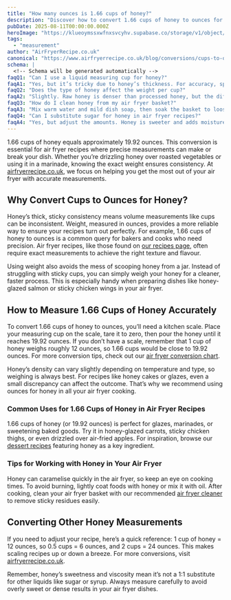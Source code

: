 ```yaml
---
title: "How many ounces is 1.66 cups of honey?"
description: "Discover how to convert 1.66 cups of honey to ounces for perfect air fryer recipes. Get accurate measurements in seconds!"
pubDate: 2025-08-11T00:00:00.000Z
heroImage: "https://klueoymssxwfnxsvcyhv.supabase.co/storage/v1/object/public/Shmucket/how-many-ounces-is-1-66-cups-of-honey.webp"
tags:
  - "measurement"
author: "AirFryerRecipe.co.uk"
canonical: "https://www.airfryerrecipe.co.uk/blog/conversions/cups-to-ounces/how-many-ounces-is-1-66-cups-of-honey"
schema: |
  <!-- Schema will be generated automatically -->
faqQ1: "Can I use a liquid measuring cup for honey?"
faqA1: "Yes, but it’s tricky due to honey’s thickness. For accuracy, spray the cup with cooking oil first so the honey slides out easily. Even better, use a kitchen scale to weigh 19.92 ounces for 1.66 cups."
faqQ2: "Does the type of honey affect the weight per cup?"
faqA2: "Slightly. Raw honey is denser than processed honey, but the difference is minimal. For most recipes, 1.66 cups will still be close to 19.92 ounces. When precision matters, always weigh it."
faqQ3: "How do I clean honey from my air fryer basket?"
faqA3: "Mix warm water and mild dish soap, then soak the basket to loosen sticky honey. For tough residue, use a soft brush or our recommended <a href=https://www.airfryerrecipe.co.uk/air-fryer-cleaner>air fryer cleaner</a>. Avoid abrasive scrubbers to protect non-stick coatings."
faqQ4: "Can I substitute sugar for honey in air fryer recipes?"
faqA4: "Yes, but adjust the amounts. Honey is sweeter and adds moisture, so use ¾ cup honey for every 1 cup of sugar. Reduce other liquids in the recipe slightly to compensate. Check our <a href=https://www.airfryerrecipe.co.uk/recipes>recipe section</a> for honey-based ideas."
---
```

<p>1.66 cups of honey equals approximately 19.92 ounces. This conversion is essential for air fryer recipes where precise measurements can make or break your dish. Whether you’re drizzling honey over roasted vegetables or using it in a marinade, knowing the exact weight ensures consistency. At <a href=https://www.airfryerrecipe.co.uk>airfryerrecipe.co.uk</a>, we focus on helping you get the most out of your air fryer with accurate measurements.</p>

<h2>Why Convert Cups to Ounces for Honey?</h2>  
<p>Honey’s thick, sticky consistency means volume measurements like cups can be inconsistent. Weight, measured in ounces, provides a more reliable way to ensure your recipes turn out perfectly. For example, 1.66 cups of honey to ounces is a common query for bakers and cooks who need precision. Air fryer recipes, like those found on <a href=https://www.airfryerrecipe.co.uk/recipes>our recipes page</a>, often require exact measurements to achieve the right texture and flavour.</p>  
<p>Using weight also avoids the mess of scooping honey from a jar. Instead of struggling with sticky cups, you can simply weigh your honey for a cleaner, faster process. This is especially handy when preparing dishes like honey-glazed salmon or sticky chicken wings in your air fryer.</p>  

<h2>How to Measure 1.66 Cups of Honey Accurately</h2>  
<p>To convert 1.66 cups of honey to ounces, you’ll need a kitchen scale. Place your measuring cup on the scale, tare it to zero, then pour the honey until it reaches 19.92 ounces. If you don’t have a scale, remember that 1 cup of honey weighs roughly 12 ounces, so 1.66 cups would be close to 19.92 ounces. For more conversion tips, check out our <a href=https://www.airfryerrecipe.co.uk/air-fryer-conversion-chart>air fryer conversion chart</a>.</p>  
<p>Honey’s density can vary slightly depending on temperature and type, so weighing is always best. For recipes like honey cakes or glazes, even a small discrepancy can affect the outcome. That’s why we recommend using ounces for honey in all your air fryer cooking.</p>  

<h3>Common Uses for 1.66 Cups of Honey in Air Fryer Recipes</h3>  
<p>1.66 cups of honey (or 19.92 ounces) is perfect for glazes, marinades, or sweetening baked goods. Try it in honey-glazed carrots, sticky chicken thighs, or even drizzled over air-fried apples. For inspiration, browse our <a href=https://www.airfryerrecipe.co.uk/recipe-category/dessert>dessert recipes</a> featuring honey as a key ingredient.</p>  

<h3>Tips for Working with Honey in Your Air Fryer</h3>  
<p>Honey can caramelise quickly in the air fryer, so keep an eye on cooking times. To avoid burning, lightly coat foods with honey or mix it with oil. After cooking, clean your air fryer basket with our recommended <a href=https://www.airfryerrecipe.co.uk/air-fryer-cleaner>air fryer cleaner</a> to remove sticky residues easily.</p>  

<h2>Converting Other Honey Measurements</h2>  
<p>If you need to adjust your recipe, here’s a quick reference: 1 cup of honey = 12 ounces, so 0.5 cups = 6 ounces, and 2 cups = 24 ounces. This makes scaling recipes up or down a breeze. For more conversions, visit <a href=https://www.airfryerrecipe.co.uk>airfryerrecipe.co.uk</a>.</p>  
<p>Remember, honey’s sweetness and viscosity mean it’s not a 1:1 substitute for other liquids like sugar or syrup. Always measure carefully to avoid overly sweet or dense results in your air fryer dishes.</p>
